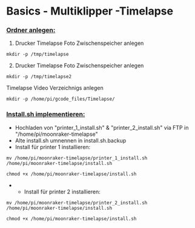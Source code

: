 # Basics - Multiklipper -Timelapse
  
### <u>Ordner anlegen:</u>  
  
1. Drucker Timelapse Foto Zwischenspeicher anlegen
```
mkdir -p /tmp/timelapse
``` 
2. Drucker Timelapse Foto Zwischenspeicher anlegen
```
mkdir -p /tmp/timelapse2
```
Timelapse Video Verzeichnigs anlegen  
```  
mkdir -p /home/pi/gcode_files/Timelapse/
```  

### <u>Install.sh implementieren:</u> 
- Hochladen von "printer_1_install.sh" & "printer_2_install.sh" via FTP in "/home/pi/moonraker-timelapse"
- Alte install.sh umnennen in install.sh.backup
- Install für printer 1 installieren:
```  
mv /home/pi/moonraker-timelapse/printer_1_install.sh /home/pi/moonraker-timelapse/install.sh
``` 
```  
chmod +x /home/pi/moonraker-timelapse/install.sh
```
- - Install für printer 2 installieren:
```  
mv /home/pi/moonraker-timelapse/printer_2_install.sh /home/pi/moonraker-timelapse/install.sh
``` 
```  
chmod +x /home/pi/moonraker-timelapse/install.sh
```